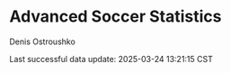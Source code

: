 # Advanced Soccer Statistics
Denis Ostroushko

<!-- gfm -->

Last successful data update: 2025-03-24 13:21:15 CST
